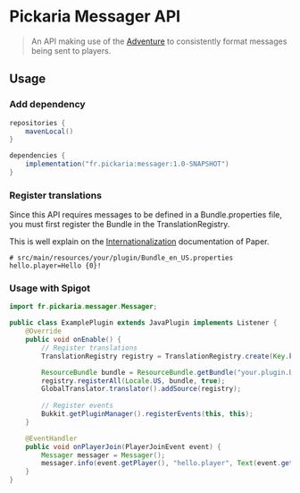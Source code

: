 # Pickaria Messager API

> An API making use of the [Adventure](https://docs.advntr.dev/) to consistently format messages being sent to players.

## Usage

### Add dependency

```groovy
repositories {
    mavenLocal()
}

dependencies {
    implementation("fr.pickaria:messager:1.0-SNAPSHOT")
}
```

### Register translations

Since this API requires messages to be defined in a Bundle.properties file, you must first register the Bundle in the TranslationRegistry.

This is well explain on the [Internationalization](https://docs.papermc.io/paper/dev/component-api/i18n) documentation of Paper.

```properties
# src/main/resources/your/plugin/Bundle_en_US.properties
hello.player=Hello {0}!
```

### Usage with Spigot

```java
import fr.pickaria.messager.Messager;

public class ExamplePlugin extends JavaPlugin implements Listener {
    @Override
    public void onEnable() {
        // Register translations
        TranslationRegistry registry = TranslationRegistry.create(Key.key("namespace:value"));

        ResourceBundle bundle = ResourceBundle.getBundle("your.plugin.Bundle", Locale.US, UTF8ResourceBundleControl.get());
        registry.registerAll(Locale.US, bundle, true);
        GlobalTranslator.translator().addSource(registry);
        
        // Register events
        Bukkit.getPluginManager().registerEvents(this, this);
    }

    @EventHandler
    public void onPlayerJoin(PlayerJoinEvent event) {
        Messager messager = Messager();
        messager.info(event.getPlayer(), "hello.player", Text(event.getPlayer().getName()));
    }
}
```
